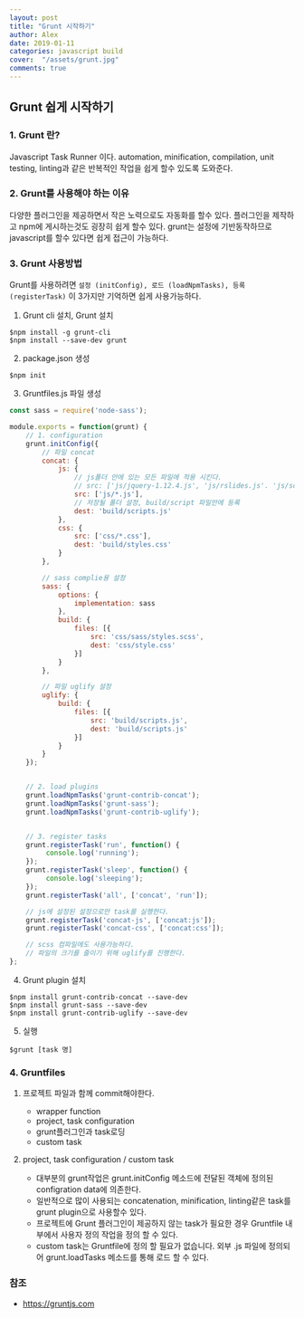 ```yaml
---
layout: post
title: "Grunt 시작하기"
author: Alex
date: 2019-01-11
categories: javascript build
cover:  "/assets/grunt.jpg"
comments: true
---
```

## Grunt 쉽게 시작하기

### 1. Grunt 란?

Javascript Task Runner 이다. automation, minification, compilation, unit testing, linting과 같은 반복적인 작업을 쉽게 할수 있도록 도와준다.


### 2. Grunt를 사용해야 하는 이유

다양한 플러그인을 제공하면서 작은 노력으로도 자동화를 할수 있다. 플러그인을 제작하고 npm에 게시하는것도 굉장히 쉽게 할수 있다. grunt는 설정에 기반동작하므로 javascript를 할수 있다면 쉽게 접근이 가능하다.


### 3. Grunt 사용방법

Grunt를 사용하려면 `설정 (initConfig), 로드 (loadNpmTasks), 등록 (registerTask)` 이 3가지만 기억하면 쉽게 사용가능하다.

1) Grunt cli 설치,  Grunt 설치

~~~
$npm install -g grunt-cli
$npm install --save-dev grunt
~~~

2) package.json 생성

~~~
$npm init
~~~

3) Gruntfiles.js 파일 생성

~~~ javascript
const sass = require('node-sass');

module.exports = function(grunt) {
    // 1. configuration
    grunt.initConfig({
        // 파일 concat
        concat: {
            js: {
                // js폴더 안에 있는 모든 파일에 적용 시킨다.
                // src: ['js/jquery-1.12.4.js', 'js/rslides.js'. 'js/scripts.js']
                src: ['js/*.js'],
                // 저장될 폴더 설정, build/script 파일안에 등록
                dest: 'build/scripts.js'
            },
            css: {
                src: ['css/*.css'],
                dest: 'build/styles.css'
            }
        },

        // sass complie용 설정
        sass: {
            options: {
                implementation: sass
            },
            build: {
                files: [{
                    src: 'css/sass/styles.scss',
                    dest: 'css/style.css'
                }]
            }
        },

        // 파일 uglify 설정
        uglify: {
            build: {
                files: [{
                    src: 'build/scripts.js',
                    dest: 'build/scripts.js'
                }]
            }
        }
    });


    // 2. load plugins
    grunt.loadNpmTasks('grunt-contrib-concat');
    grunt.loadNpmTasks('grunt-sass');
    grunt.loadNpmTasks('grunt-contrib-uglify');


    // 3. register tasks
    grunt.registerTask('run', function() {
         console.log('running');
    });
    grunt.registerTask('sleep', function() {
         console.log('sleeping');
    });
    grunt.registerTask('all', ['concat', 'run']);

    // js에 설정된 설정으로만 task를 실행한다.
    grunt.registerTask('concat-js', ['concat:js']);
    grunt.registerTask('concat-css', ['concat:css']);

    // scss 컴파일에도 사용가능하다.
    // 파일의 크기를 줄이기 위해 uglify를 진행한다.
};
 ~~~

4) Grunt plugin 설치

~~~
$npm install grunt-contrib-concat --save-dev
$npm install grunt-sass --save-dev
$npm install grunt-contrib-uglify --save-dev
~~~

5) 실행

~~~
$grunt [task 명]
~~~

### 4. Gruntfiles

1) 프로젝트 파일과 함께 commit해야한다.
    - wrapper function
    - project, task configuration
    - grunt플러그인과 task로딩
    - custom task

2) project, task configuration / custom task
    - 대부분의 grunt작업은 grunt.initConfig 메소드에 전달된 객체에 정의된 configration data에 의존한다.
    - 일반적으로 많이 사용되는 concatenation, minification, linting같은 task를 grunt plugin으로 사용할수 있다.
    - 프로젝트에 Grunt 플러그인이 제공하지 않는 task가 필요한 경우 Gruntfile 내부에서 사용자 정의 작업을 정의 할 수 있다.
    - custom task는 Gruntfile에 정의 할 필요가 없습니다. 외부 .js 파일에 정의되어 grunt.loadTasks 메소드를 통해 로드 할 수 있다.

### 참조

- <https://gruntjs.com>



